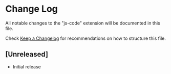 # Change Log

All notable changes to the "js-code" extension will be documented in this file.

Check [Keep a Changelog](http://keepachangelog.com/) for recommendations on how to structure this file.

## [Unreleased]

- Initial release